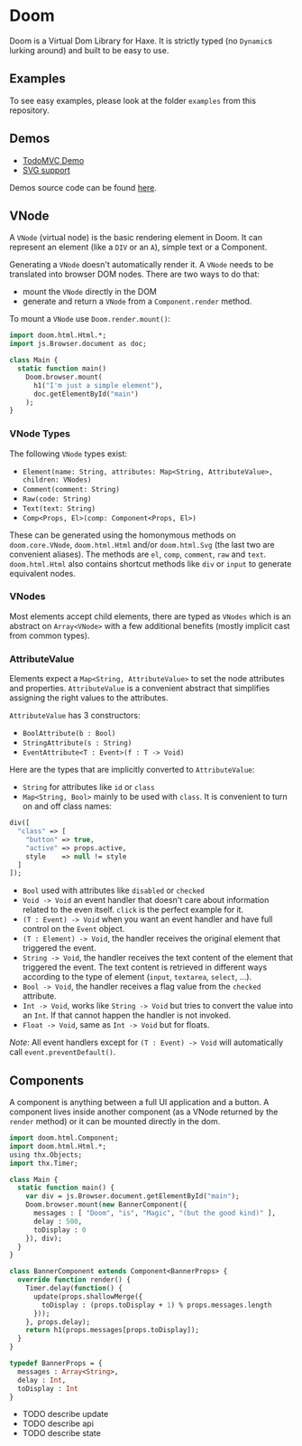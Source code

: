 # Doom

Doom is a Virtual Dom Library for Haxe. It is strictly typed (no `Dynamic`s
lurking around) and built to be easy to use.

## Examples

  To see easy examples, please look at the folder `examples` from this repository.

## Demos

* [TodoMVC Demo](https://rawgit.com/fponticelli/doom-demos/master/todomvc/index.html)
* [SVG support](https://rawgit.com/fponticelli/doom-demos/master/svg/www/index.html)

Demos source code can be found [here](https://github.com/fponticelli/doom-demos/).

## VNode

A `VNode` (virtual node) is the basic rendering element in Doom. It can
represent an element (like a `DIV` or an `A`), simple text or a Component.

Generating a `VNode` doesn't automatically render it. A `VNode` needs to be
translated into browser DOM nodes. There are two ways to do that:

* mount the `VNode` directly in the DOM
* generate and return a `VNode` from a `Component.render` method.

To mount a `VNode` use `Doom.render.mount()`:

```haxe
import doom.html.Html.*;
import js.Browser.document as doc;

class Main {
  static function main()
    Doom.browser.mount(
      h1("I'm just a simple element"),
      doc.getElementById("main")
    );
}
```

### VNode Types

The following `VNode` types exist:

* `Element(name: String, attributes: Map<String, AttributeValue>, children: VNodes)`
* `Comment(comment: String)`
* `Raw(code: String)`
* `Text(text: String)`
* `Comp<Props, El>(comp: Component<Props, El>)`

These can be generated using the homonymous methods on `doom.core.VNode`, `doom.html.Html` and/or `doom.html.Svg` (the last two are convenient aliases). The methods are `el`, `comp`, `comment`, `raw` and `text`. `doom.html.Html` also contains shortcut methods like `div` or `input` to generate equivalent
nodes.

### VNodes

Most elements accept child elements, there are typed as `VNodes` which is an abstract on `Array<VNode>` with a few additional benefits (mostly implicit cast from common types).

### AttributeValue

Elements expect a `Map<String, AttributeValue>` to set the node attributes and properties. `AttributeValue` is a convenient abstract that simplifies assigning the right values to the attributes.

`AttributeValue` has 3 constructors:

* `BoolAttribute(b : Bool)`
* `StringAttribute(s : String)`
* `EventAttribute<T : Event>(f : T -> Void)`

Here are the types that are implicitly converted to `AttributeValue`:

* `String` for attributes like `id` or `class`
* `Map<String, Bool>` mainly to be used with `class`. It is convenient to turn
    on and off class names:

```haxe
div([
  "class" => [
    "button" => true,
    "active" => props.active,
    style    => null != style
  ]
]);
```

* `Bool` used with attributes like `disabled` or `checked`
* `Void -> Void` an event handler that doesn't care about information
  related to the even itself. `click` is the perfect example for it.
* `(T : Event) -> Void` when you want an event handler and have full control
  on the `Event` object.
* `(T : Element) -> Void`, the handler receives the original element that
  triggered the event.
* `String -> Void`, the handler receives the text content of the element
  that triggered the event. The text content is retrieved in different ways
  according to the type of element (`input`, `textarea`, `select`, ...).
* `Bool -> Void`, the handler receives a flag value from the `checked`
  attribute.
* `Int -> Void`, works like `String -> Void` but tries to convert the value
  into an `Int`. If that cannot happen the handler is not invoked.
* `Float -> Void`, same as `Int -> Void` but for floats.

*Note*: All event handlers except for `(T : Event) -> Void` will automatically
call `event.preventDefault()`.

## Components

A component is anything between a full UI application and a button. A component
lives inside another component (as a VNode returned by the `render` method) or it can be mounted directly in the dom.

```haxe
import doom.html.Component;
import doom.html.Html.*;
using thx.Objects;
import thx.Timer;

class Main {
  static function main() {
    var div = js.Browser.document.getElementById("main");
    Doom.browser.mount(new BannerComponent({
      messages : [ "Doom", "is", "Magic", "(but the good kind)" ],
      delay : 500,
      toDisplay : 0
    }), div);
  }
}

class BannerComponent extends Component<BannerProps> {
  override function render() {
    Timer.delay(function() {
      update(props.shallowMerge({
        toDisplay : (props.toDisplay + 1) % props.messages.length
      }));
    }, props.delay);
    return h1(props.messages[props.toDisplay]);
  }
}

typedef BannerProps = {
  messages : Array<String>,
  delay : Int,
  toDisplay : Int
}
```

* TODO describe update
* TODO describe api
* TODO describe state
